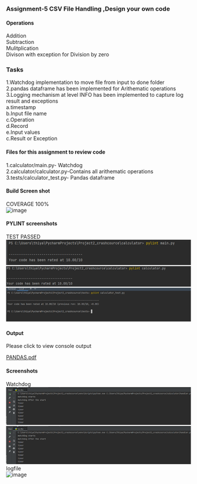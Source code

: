 ### Assignment-5 CSV File Handling ,Design your own code

#### Operations
Addition<br/>
Subtraction<br/>
Mulitplication<br/>
Divison with exception for Division by zero

### Tasks
1.Watchdog implementation to move file from input to done folder<br/>
2.pandas dataframe has been implemented for Arithematic operations<br/>
3.Logging mechanism at level INFO has been implemented to capture log result and exceptions<br/> 
    a.timestamp<br/>
    b.Input file name <br/>
    c.Operation<br/>
    d.Record<br/>
    e.Input values <br/>
    c.Result or Exception<br/>


#### Files for this assignment to review code
1.calculator/main.py- Watchdog<br/>
2.calculator/calculator.py-Contains all arithematic operations<br/>
3.tests/calculator_test.py- Pandas dataframe<br/>

#### Build Screen shot <br/>
COVERAGE 100%<BR/>
![image](https://user-images.githubusercontent.com/90334123/144361678-70e29b95-a71b-459b-91d7-dcc8af543e94.png)

#### PYLINT screenshots
TEST PASSED <br/>
![img_5.png](img_5.png)
![img_6.png](img_6.png)
![img_7.png](img_7.png)




#### Output
Please click to view console output 

[PANDAS.pdf](https://github.com/njitvjk/Project2_crashcource/files/7645454/PANDAS.pdf)



#### Screenshots
Watchdog<br/>
![img.png](img.png)
![img_1.png](img_1.png)<br/>
logfile<br/>
![image](https://user-images.githubusercontent.com/90334123/144478701-b40881ff-62a7-4032-9fe7-f050c8be71e9.png)











